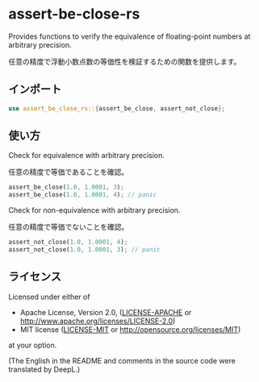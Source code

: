 # assert-be-close-rs

Provides functions to verify the equivalence of floating-point numbers at arbitrary precision.

任意の精度で浮動小数点数の等価性を検証するための関数を提供します。

## インポート

```rust
use assert_be_close_rs::{assert_be_close, assert_not_close};
```

## 使い方

Check for equivalence with arbitrary precision.

任意の精度で等価であることを確認。

```rust
assert_be_close(1.0, 1.0001, 3);
assert_be_close(1.0, 1.0001, 4); // panic
```

Check for non-equivalence with arbitrary precision.

任意の精度で等価でないことを確認。

```rust
assert_not_close(1.0, 1.0001, 4);
assert_not_close(1.0, 1.0001, 3); // panic
```

## ライセンス

Licensed under either of

+ Apache License, Version 2.0, ([LICENSE-APACHE](LICENSE-APACHE) or http://www.apache.org/licenses/LICENSE-2.0)
+ MIT license ([LICENSE-MIT](LICENSE-MIT) or http://opensource.org/licenses/MIT)

at your option.

(The English in the README and comments in the source code were translated by DeepL.)
